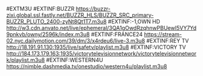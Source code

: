 #EXTM3U
#EXTINF:BUZZR
https://buzzr-zixi.global.ssl.fastly.net/BUZZR_HLS/BUZZR_SRC_primary-BUZZR_PLUTO_2400-zyNt8Qt1T7.m3u8
#EXTINF:-1,OWN HD
http://w3.cdn.anvato.net/live/ephemeral/3QA1gOwdRzqhnwPBUewI5VY7Yd9pnkvb/owny/2596k/index.m3u8
#EXTINF:FRANCE24
https://stream-02.nyc.dailymotion.com/39/dm/3/x4rdeu6/live-3.m3u8
#EXTINF:REY TV
http://18.191.91.130:1935/live/safetv/playlist.m3u8
#EXTINF:VICTORY TV
http://184.173.179.163:1935/victorytelevisionnetwork/victorytelevisionnetwork/playlist.m3u8
#EXTINF:WESTERN4U
https://nimble.dashmedia.tv/onestudio/western4u/playlist.m3u8
